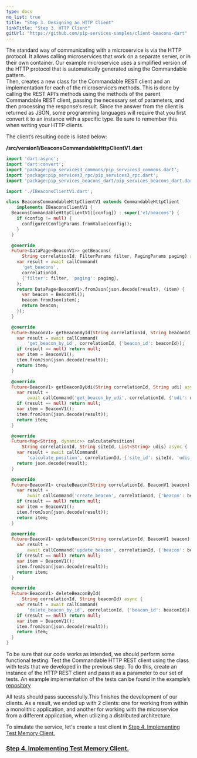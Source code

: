 ```yaml
---
type: docs
no_list: true
title: "Step 3. Designing an HTTP Client"
linkTitle: "Step 3. HTTP Client" 
gitUrl: "https://github.com/pip-services-samples/client-beacons-dart"
---
```


The standard way of communicating with a microservice is via the HTTP protocol. It allows calling microservices that work on a separate server, or in their own container. Our example microservice uses a simplified version of the HTTP protocol that is automatically generated using the Commandable pattern.    
Then, creates a new class for the Commandable REST client and an implementation for each of the microservice’s methods. This is done by calling the REST API’s methods using the methods of the parent Commandable REST client, passing the necessary set of parameters, and then processing the response’s result. Since the answer from the client is returned as JSON, some programming languages will require that you first convert it to an instance with a specific type. Be sure to remember this when writing your HTTP clients.

The client’s resulting code is listed below:

**/src/version1/BeaconsCommandableHttpClientV1.dart**

```dart
import 'dart:async';
import 'dart:convert';
import 'package:pip_services3_commons/pip_services3_commons.dart';
import 'package:pip_services3_rpc/pip_services3_rpc.dart';
import 'package:pip_services_beacons_dart/pip_services_beacons_dart.dart';

import './IBeaconsClientV1.dart';

class BeaconsCommandableHttpClientV1 extends CommandableHttpClient
    implements IBeaconsClientV1 {
  BeaconsCommandableHttpClientV1([config]) : super('v1/beacons') {
    if (config != null) {
      configure(ConfigParams.fromValue(config));
    }
  }

  @override
  Future<DataPage<BeaconV1>> getBeacons(
      String correlationId, FilterParams filter, PagingParams paging) async {
    var result = await callCommand(
      'get_beacons',
      correlationId,
      {'filter': filter, 'paging': paging},
    );
    return DataPage<BeaconV1>.fromJson(json.decode(result), (item) {
      var beacon = BeaconV1();
      beacon.fromJson(item);
      return beacon;
    });
  }

  @override
  Future<BeaconV1> getBeaconById(String correlationId, String beaconId) async {
    var result = await callCommand(
        'get_beacon_by_id', correlationId, {'beacon_id': beaconId});
    if (result == null) return null;
    var item = BeaconV1();
    item.fromJson(json.decode(result));
    return item;
  }

  @override
  Future<BeaconV1> getBeaconByUdi(String correlationId, String udi) async {
    var result =
        await callCommand('get_beacon_by_udi', correlationId, {'udi': udi});
    if (result == null) return null;
    var item = BeaconV1();
    item.fromJson(json.decode(result));
    return item;
  }

  @override
  Future<Map<String, dynamic>> calculatePosition(
      String correlationId, String siteId, List<String> udis) async {
    var result = await callCommand(
        'calculate_position', correlationId, {'site_id': siteId, 'udis': udis});
    return json.decode(result);
  }

  @override
  Future<BeaconV1> createBeacon(String correlationId, BeaconV1 beacon) async {
    var result =
        await callCommand('create_beacon', correlationId, {'beacon': beacon});
    if (result == null) return null;
    var item = BeaconV1();
    item.fromJson(json.decode(result));
    return item;
  }

  @override
  Future<BeaconV1> updateBeacon(String correlationId, BeaconV1 beacon) async {
    var result =
        await callCommand('update_beacon', correlationId, {'beacon': beacon});
    if (result == null) return null;
    var item = BeaconV1();
    item.fromJson(json.decode(result));
    return item;
  }

  @override
  Future<BeaconV1> deleteBeaconById(
      String correlationId, String beaconId) async {
    var result = await callCommand(
        'delete_beacon_by_id', correlationId, {'beacon_id': beaconId});
    if (result == null) return null;
    var item = BeaconV1();
    item.fromJson(json.decode(result));
    return item;
  }
}

```

To be sure that our code works as intended, we should perform some functional testing. Test the Commandable HTTP REST client using the class with tests that we developed in the previous step. To do this, create an instance of the HTTP REST client and pass it as a parameter to our set of tests.
An example implementation of the tests can be found in the example’s [repository](https://github.com/pip-services-samples/client-beacons-dart/blob/master/test/clients/version1/BeaconsCommandableHttpClientV1_test.dart)

All tests should pass successfully.This finishes the development of our clients. As a result, we ended up with 2 clients: one for working from within a monolithic application, and another for working with the microservice from a different application, when utilizing a distributed architecture.

To simulate the service, let's create a test client in [Step 4. Implementing Test Memory Client.](../step4)


<span class="hide-title-link">

### [Step 4. Implementing Test Memory Client.](../step4)

</span>

